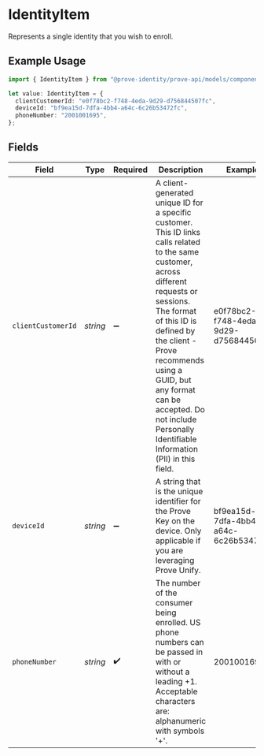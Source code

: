 # IdentityItem

Represents a single identity that you wish to enroll.

## Example Usage

```typescript
import { IdentityItem } from "@prove-identity/prove-api/models/components";

let value: IdentityItem = {
  clientCustomerId: "e0f78bc2-f748-4eda-9d29-d756844507fc",
  deviceId: "bf9ea15d-7dfa-4bb4-a64c-6c26b53472fc",
  phoneNumber: "2001001695",
};
```

## Fields

| Field                                                                                                                                                                                                                                                                                                                                  | Type                                                                                                                                                                                                                                                                                                                                   | Required                                                                                                                                                                                                                                                                                                                               | Description                                                                                                                                                                                                                                                                                                                            | Example                                                                                                                                                                                                                                                                                                                                |
| -------------------------------------------------------------------------------------------------------------------------------------------------------------------------------------------------------------------------------------------------------------------------------------------------------------------------------------- | -------------------------------------------------------------------------------------------------------------------------------------------------------------------------------------------------------------------------------------------------------------------------------------------------------------------------------------- | -------------------------------------------------------------------------------------------------------------------------------------------------------------------------------------------------------------------------------------------------------------------------------------------------------------------------------------- | -------------------------------------------------------------------------------------------------------------------------------------------------------------------------------------------------------------------------------------------------------------------------------------------------------------------------------------- | -------------------------------------------------------------------------------------------------------------------------------------------------------------------------------------------------------------------------------------------------------------------------------------------------------------------------------------- |
| `clientCustomerId`                                                                                                                                                                                                                                                                                                                     | *string*                                                                                                                                                                                                                                                                                                                               | :heavy_minus_sign:                                                                                                                                                                                                                                                                                                                     | A client-generated unique ID for a specific customer. This ID links calls related to the same customer, across different requests or sessions. The format of this ID is defined by the client - Prove recommends using a GUID, but any format can be accepted. Do not include Personally Identifiable Information (PII) in this field. | e0f78bc2-f748-4eda-9d29-d756844507fc                                                                                                                                                                                                                                                                                                   |
| `deviceId`                                                                                                                                                                                                                                                                                                                             | *string*                                                                                                                                                                                                                                                                                                                               | :heavy_minus_sign:                                                                                                                                                                                                                                                                                                                     | A string that is the unique identifier for the Prove Key on the device. Only applicable if you are leveraging Prove Unify.                                                                                                                                                                                                             | bf9ea15d-7dfa-4bb4-a64c-6c26b53472fc                                                                                                                                                                                                                                                                                                   |
| `phoneNumber`                                                                                                                                                                                                                                                                                                                          | *string*                                                                                                                                                                                                                                                                                                                               | :heavy_check_mark:                                                                                                                                                                                                                                                                                                                     | The number of the consumer being enrolled. US phone numbers can be passed in with or without a leading +1. Acceptable characters are: alphanumeric with symbols '+'.                                                                                                                                                                   | 2001001695                                                                                                                                                                                                                                                                                                                             |